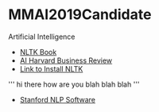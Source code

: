 # MMAI2019Candidate
Artificial Intelligence

- [NLTK Book](https://www.nltk.org/book/)
- [AI Harvard Business Review](https://hbr.org/2018/07/ais-next-great-challenge-understanding-the-nuances-of-language)
- [Link to Install NLTK](https://www.nltk.org/install.html)

'''
 hi there
 how are you
 blah blah blah
'''
- [Stanford NLP Software](https://stanfordnlp.github.io/CoreNLP/)

